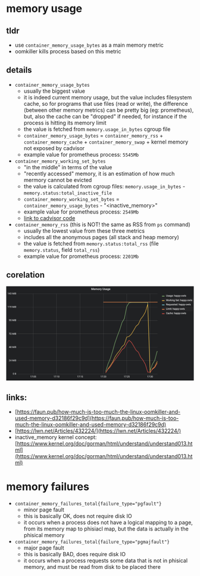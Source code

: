 # memory usage
## tldr

- use `container_memory_usage_bytes` as a main memory metric
- oomkiller kills process based on this metric

## details

- `container_memory_usage_bytes`
    - usually the biggest value
    - it is indeed current memory usage, but the value includes filesystem cache,
      so for programs that use files (read or write), the difference (between other memory metrics) can be pretty big (eg: prometheus),
      but, also the cache can be "dropped" if needed, for instance if the process is hitting its memory limit 
    - the value is fetched from `memory.usage_in_bytes` cgroup file
    - `container_memory_usage_bytes` = `container_memory_rss` + `container_memory_cache` + `container_memory_swap` + kernel memory not exposed by cadvisor
    - example value for prometheus process: `5545Mb`
- `container_memory_working_set_bytes`
    - "in the middle" in terms of the value
    - "recently accessed" memory, it is an estimation of how much mermory cannot be evicted
    - the value is calculated from cgroup files: `memory.usage_in_bytes` - `memory.status:total_inactive_file`
    - `container_memory_working_set_bytes` = `container_memory_usage_bytes` - "<inactive_memory>"
    - example value for prometheus process: `2549Mb`
    - [link to cadvisor code](https://github.com/google/cadvisor/blob/ce07bb28eadc18183df15ca5346293af6b020b33/container/libcontainer/handler.go#L831-L844)
- `container_memory_rss` (this is NOT! the same as RSS from `ps` command)
    - usually the lowest value from these three metrics
    - includes all the anonymous pages (all stack and heap memory)
    - the value is fetched from `memory.status:total_rss` (file `memory.status`, field `total_rss`)
    - example value for prometheus process: `2201Mb`

## corelation
![](../images/memory_metrics.png)

## links:
- [https://faun.pub/how-much-is-too-much-the-linux-oomkiller-and-used-memory-d32186f29c9d](https://faun.pub/how-much-is-too-much-the-linux-oomkiller-and-used-memory-d32186f29c9d)
- [https://lwn.net/Articles/432224/](https://lwn.net/Articles/432224/)
- inactive_memory kernel concept: [https://www.kernel.org/doc/gorman/html/understand/understand013.html](https://www.kernel.org/doc/gorman/html/understand/understand013.html)

# memory failures
- `container_memory_failures_total{failure_type="pgfault"}`
    - minor page fault
    - this is basically OK, does not require disk IO
    - it occurs when a process does not have a logical mapping to a page, from its memory map to phisiacl map,
      but the data is actually in the phisical memory
- `container_memory_failures_total{failure_type="pgmajfault"}`
    - major page fault
    - this is basically BAD, does require disk IO
    - it occurs when a process requests some data that is not in phisical memory, and must be read from disk
      to be placed there
